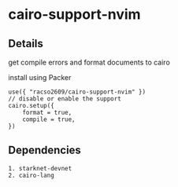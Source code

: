 # cairo-support-nvim

## Details

get compile errors and format documents to cairo

install using Packer
```
use({ "racso2609/cairo-support-nvim" }) 
// disable or enable the support
cairo.setup({
	format = true,
	compile = true,
})
```
## Dependencies
	1. starknet-devnet
	2. cairo-lang
